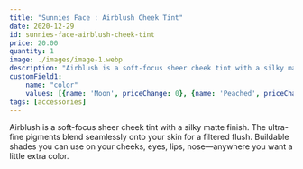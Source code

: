 ```yaml
---
title: "Sunnies Face : Airblush Cheek Tint"
date: 2020-12-29
id: sunnies-face-airblush-cheek-tint
price: 20.00
quantity: 1
image: ./images/image-1.webp
description: "Airblush is a soft-focus sheer cheek tint with a silky matte finish. The ultra-fine pigments blend seamlessly onto your skin for a filtered flush. Buildable shades you can use on your cheeks, eyes, lips, nose—anywhere you want a little extra color."
customField1:
    name: "color"
    values: [{name: 'Moon', priceChange: 0}, {name: 'Peached', priceChange: 0}, {name: 'Biscuit', priceChange: 0}]
tags: [accessories]
---
```

Airblush is a soft-focus sheer cheek tint with a silky matte finish. The ultra-fine pigments blend seamlessly onto your skin for a filtered flush. Buildable shades you can use on your cheeks, eyes, lips, nose—anywhere you want a little extra color.
